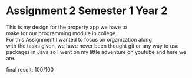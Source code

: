 # Assignment 2 Semester 1 Year 2  
 
This is my design for the property app we have to  
make for our programming module in college.  
For this Assignment I wanted to focus on organization along  
with the tasks given, we have never been thought git or any way to use  
packages in Java so I went on my little adventure on youtube and here we  
are.  

final result:
100/100